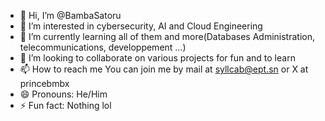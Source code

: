 - 👋 Hi, I’m @BambaSatoru
- 👀 I’m interested in cybersecurity, AI and Cloud Engineering
- 🌱 I’m currently learning all of them and more(Databases Administration, telecommunications, developpement ...)
- 💞️ I’m looking to collaborate on various projects for fun and to learn
- 📫 How to reach me You can join me  by mail at syllcab@ept.sn or X at princebmbx
- 😄 Pronouns: He/Him
- ⚡ Fun fact: Nothing lol

<!---
BambaSatoru/BambaSatoru is a ✨ special ✨ repository because its `README.md` (this file) appears on your GitHub profile.
You can click the Preview link to take a look at your changes.
--->
